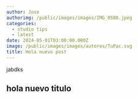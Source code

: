 ```yaml
---
author: Jose
authorimg: /public/images/images/IMG_0588.jpeg
categories:
  - studio tips
  - latest
date: 2024-05-01T03:00:00.000Z
image: /public/images/images/autores/TuPac.svg
title: Hola nuevo post
---
```


jabdks

## hola nuevo titulo
